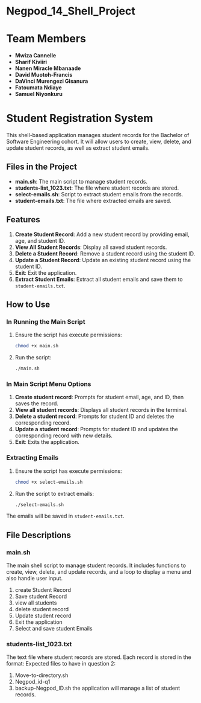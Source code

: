 # Negpod_14_Shell_Project

# Team Members 
- **Mwiza Cannelle**
- **Sharif Kiviiri**
- **Nanen Miracle Mbanaade**
- **David Muotoh-Francis**
- **DaVinci Murengezi Gisanura**
- **Fatoumata Ndiaye**
- **Samuel Niyonkuru**

# Student Registration System

This shell-based application manages student records for the Bachelor of Software Engineering cohort. It will allow users to create, view, delete, and update student records, as well as extract student emails. 

## Files in the Project

- **main.sh**: The main script to manage student records.
- **students-list_1023.txt**: The file where student records are stored.
- **select-emails.sh**: Script to extract student emails from the records.
- **student-emails.txt**: The file where extracted emails are saved.

## Features

1. **Create Student Record**: Add a new student record by providing email, age, and student ID.
2. **View All Student Records**: Display all saved student records.
3. **Delete a Student Record**: Remove a student record using the student ID.
4. **Update a Student Record**: Update an existing student record using the student ID.
5. **Exit**: Exit the application.
6. **Extract Student Emails**: Extract all student emails and save them to `student-emails.txt`.

## How to Use

### In Running the Main Script

1. Ensure the script has execute permissions:
    ```sh
    chmod +x main.sh
    ```
2. Run the script:
    ```sh
    ./main.sh
    ```

### In Main Script Menu Options

1. **Create student record**: Prompts for student email, age, and ID, then saves the record.
2. **View all student records**: Displays all student records in the terminal.
3. **Delete a student record**: Prompts for student ID and deletes the corresponding record.
4. **Update a student record**: Prompts for student ID and updates the corresponding record with new details.
5. **Exit**: Exits the application.

### Extracting Emails

1. Ensure the script has execute permissions:
    ```sh
    chmod +x select-emails.sh
    ```
2. Run the script to extract emails:
    ```sh
    ./select-emails.sh
    ```

The emails will be saved in `student-emails.txt`.

## File Descriptions

### main.sh

The main shell script to manage student records. It includes functions to create, view, delete, and update records, and a loop to display a menu and also handle user input.
1. create Student Record
2. Save student Record
3. view all students
4. delete student record
5. Update student record
6. Exit the application
7. Select and save student Emails
### students-list_1023.txt

The text file where student records are stored. Each record is stored in the format:
Expected files to have in question 2:
1. Move-to-directory.sh
2. Negpod_id-q1
3. backup-Negpod_ID.sh
the application will manage a list of student records.

